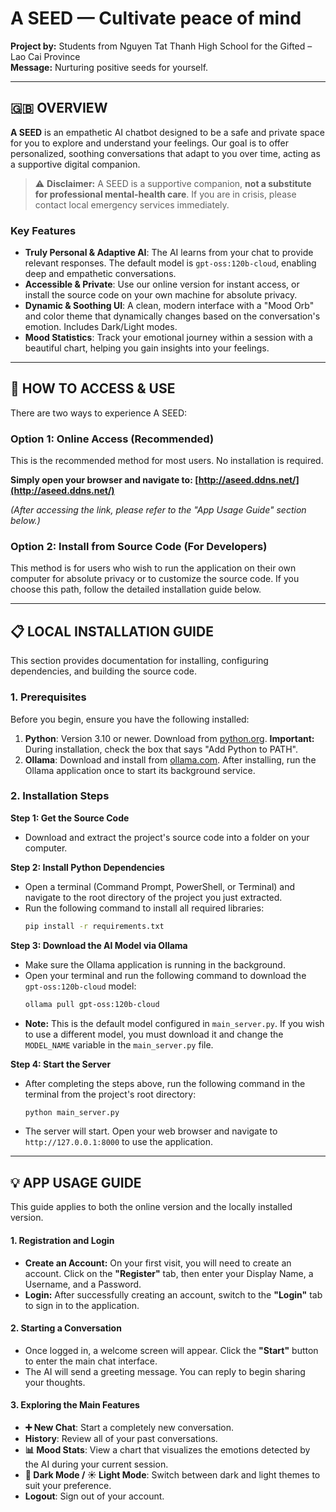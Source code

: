 # A SEED — Cultivate peace of mind

**Project by:** Students from Nguyen Tat Thanh High School for the Gifted – Lao Cai Province  
**Message:** Nurturing positive seeds for yourself.

---

## 🇬🇧 OVERVIEW
**A SEED** is an empathetic AI chatbot designed to be a safe and private space for you to explore and understand your feelings. Our goal is to offer personalized, soothing conversations that adapt to you over time, acting as a supportive digital companion.

> ⚠️ **Disclaimer:** A SEED is a supportive companion, **not a substitute for professional mental-health care**. If you are in crisis, please contact local emergency services immediately.

### Key Features
- **Truly Personal & Adaptive AI**: The AI learns from your chat to provide relevant responses. The default model is `gpt-oss:120b-cloud`, enabling deep and empathetic conversations.
- **Accessible & Private**: Use our online version for instant access, or install the source code on your own machine for absolute privacy.
- **Dynamic & Soothing UI**: A clean, modern interface with a "Mood Orb" and color theme that dynamically changes based on the conversation's emotion. Includes Dark/Light modes.
- **Mood Statistics**: Track your emotional journey within a session with a beautiful chart, helping you gain insights into your feelings.

---

## 🚀 HOW TO ACCESS & USE

There are two ways to experience A SEED:

### Option 1: Online Access (Recommended)
This is the recommended method for most users. No installation is required.

**Simply open your browser and navigate to: [http://aseed.ddns.net/](http://aseed.ddns.net/)**

*(After accessing the link, please refer to the "App Usage Guide" section below.)*

### Option 2: Install from Source Code (For Developers)
This method is for users who wish to run the application on their own computer for absolute privacy or to customize the source code. If you choose this path, follow the detailed installation guide below.

---

## 📋 LOCAL INSTALLATION GUIDE

This section provides documentation for installing, configuring dependencies, and building the source code.

### 1. Prerequisites
Before you begin, ensure you have the following installed:
1.  **Python**: Version 3.10 or newer. Download from [python.org](https://python.org). **Important:** During installation, check the box that says "Add Python to PATH".
2.  **Ollama**: Download and install from [ollama.com](https://ollama.com). After installing, run the Ollama application once to start its background service.

### 2. Installation Steps

**Step 1: Get the Source Code**
- Download and extract the project's source code into a folder on your computer.

**Step 2: Install Python Dependencies**
- Open a terminal (Command Prompt, PowerShell, or Terminal) and navigate to the root directory of the project you just extracted.
- Run the following command to install all required libraries:
  ```bash
  pip install -r requirements.txt
  ```

**Step 3: Download the AI Model via Ollama**
- Make sure the Ollama application is running in the background.
- Open your terminal and run the following command to download the `gpt-oss:120b-cloud` model:
  ```bash
  ollama pull gpt-oss:120b-cloud
  ```
- **Note:** This is the default model configured in `main_server.py`. If you wish to use a different model, you must download it and change the `MODEL_NAME` variable in the `main_server.py` file.

**Step 4: Start the Server**
- After completing the steps above, run the following command in the terminal from the project's root directory:
  ```bash
  python main_server.py
  ```
- The server will start. Open your web browser and navigate to `http://127.0.0.1:8000` to use the application.

---

## 💡 APP USAGE GUIDE

This guide applies to both the online version and the locally installed version.

#### 1. Registration and Login
- **Create an Account:** On your first visit, you will need to create an account. Click on the **"Register"** tab, then enter your Display Name, a Username, and a Password.
- **Login:** After successfully creating an account, switch to the **"Login"** tab to sign in to the application.

#### 2. Starting a Conversation
- Once logged in, a welcome screen will appear. Click the **"Start"** button to enter the main chat interface.
- The AI will send a greeting message. You can reply to begin sharing your thoughts.

#### 3. Exploring the Main Features
- **➕ New Chat**: Start a completely new conversation.
- **History**: Review all of your past conversations.
- **📊 Mood Stats**: View a chart that visualizes the emotions detected by the AI during your current session.
- **🌙 Dark Mode / ☀️ Light Mode**: Switch between dark and light themes to suit your preference.
- **Logout**: Sign out of your account.


